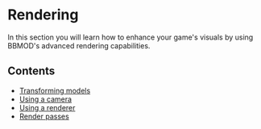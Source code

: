 # Rendering
In this section you will learn how to enhance your game's visuals by using
BBMOD's advanced rendering capabilities.

## Contents
* [Transforming models](./TransformingModels.html)
* [Using a camera](./UsingACamera.html)
* [Using a renderer](./UsingARenderer.html)
* [Render passes](./RenderPasses.html)
